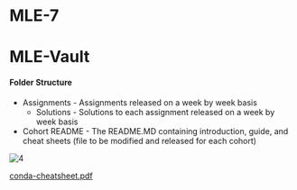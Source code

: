 # MLE-7

# MLE-Vault
#### Folder Structure  
- Assignments - Assignments released on a week by week basis
  - Solutions - Solutions to each assignment released on a week by week basis
- Cohort README - The README.MD containing introduction, guide, and cheat sheets (file to be modified and released for each cohort)

![4](https://user-images.githubusercontent.com/72572922/165157826-9afa76a7-d5fd-49d1-a617-e4712c640bac.PNG)

[conda-cheatsheet.pdf](https://github.com/FourthBrain/MLE-Vault/files/8557349/conda-cheatsheet.pdf)
